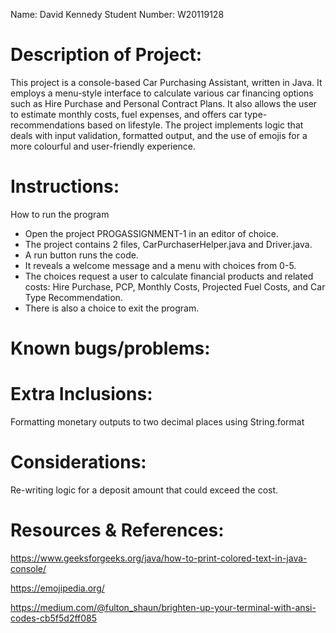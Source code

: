 
Name: David Kennedy 
Student Number: W20119128

Description of Project:
===================================================

This project is a console-based Car Purchasing Assistant, written in Java. It employs a menu-style interface to calculate various car financing options such as Hire Purchase and Personal Contract Plans. It also allows the user to estimate monthly costs, fuel expenses, and offers car type-recommendations based on lifestyle. The project implements logic that deals with input validation, formatted output, and the use of emojis for a more colourful and user-friendly experience.


Instructions:
=============

How to run the program
* Open the project PROGASSIGNMENT-1 in an editor of choice.
* The project contains 2 files, CarPurchaserHelper.java and Driver.java.
* A run button runs the code.
* It reveals a welcome message and a menu with choices from 0-5.
* The choices request a user to calculate financial products and related costs: Hire Purchase, PCP, Monthly Costs, Projected Fuel Costs, and Car Type Recommendation.
* There is also a choice to exit the program.



Known bugs/problems:
====================




Extra Inclusions:
====================

Formatting monetary outputs to two decimal places using String.format


Considerations:
====================

Re-writing logic for a deposit amount that could exceed the cost.


Resources & References:
====================

https://www.geeksforgeeks.org/java/how-to-print-colored-text-in-java-console/

https://emojipedia.org/

https://medium.com/@fulton_shaun/brighten-up-your-terminal-with-ansi-codes-cb5f5d2ff085


